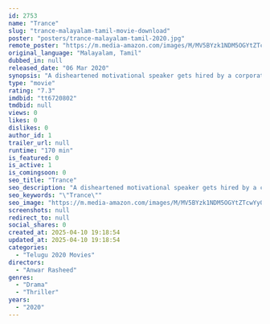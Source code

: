 ```yaml
---
id: 2753
name: "Trance"
slug: "trance-malayalam-tamil-movie-download"
poster: "posters/trance-malayalam-tamil-2020.jpg"
remote_poster: "https://m.media-amazon.com/images/M/MV5BYzk1NDM5OGYtZTcwYy00ZmE2LWFlYjItMDhhZWIzNzkxZDMxXkEyXkFqcGc@._V1_SX300.jpg"
original_language: "Malayalam, Tamil"
dubbed_in: null
released_date: "06 Mar 2020"
synopsis: "A disheartened motivational speaker gets hired by a corporate to become a preacher until his live stint on television puts him and his service under the scanner."
type: "movie"
rating: "7.3"
imdbid: "tt6720802"
tmdbid: null
views: 0
likes: 0
dislikes: 0
author_id: 1
trailer_url: null
runtime: "170 min"
is_featured: 0
is_active: 1
is_comingsoon: 0
seo_title: "Trance"
seo_description: "A disheartened motivational speaker gets hired by a corporate to become a preacher until his live stint on television puts him and his service under the scanner."
seo_keywords: "\"Trance\""
seo_image: "https://m.media-amazon.com/images/M/MV5BYzk1NDM5OGYtZTcwYy00ZmE2LWFlYjItMDhhZWIzNzkxZDMxXkEyXkFqcGc@._V1_SX300.jpg"
screenshots: null
redirect_to: null
social_shares: 0
created_at: 2025-04-10 19:18:54
updated_at: 2025-04-10 19:18:54
categories:
  - "Telugu 2020 Movies"
directors:
  - "Anwar Rasheed"
genres:
  - "Drama"
  - "Thriller"
years:
  - "2020"
---
```


